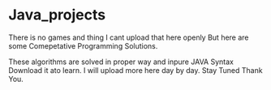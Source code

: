 # Java_projects
There is no games and thing I cant upload that here openly But here are some Comepetative Programming Solutions.

These algorithms are solved in proper way and inpure JAVA Syntax
Download it ato learn.
I will upload more here day by day.
Stay Tuned
Thank You.
